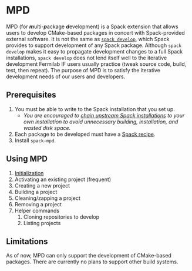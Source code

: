 # MPD

MPD (for <b><i>m</i></b>ulti-<b><i>p</i></b>ackage <b><i>d</i></b>evelopment) is a Spack extension that allows users to develop CMake-based packages in concert with Spack-provided external software.  It is not the same as [`spack develop`](https://spack.readthedocs.io/en/latest/environments.html#developing-packages-in-a-spack-environment), which Spack provides to support development of any Spack package.  Although `spack develop` makes it easy to propagate development changes to a full Spack installations, `spack develop` does not lend itself well to the iterative development Fermilab IF users usually practice (tweak source code, build, test, then repeat).  The purpose of MPD is to satisfy the iterative development needs of our users and developers.

## Prerequisites

1. You must be able to write to the Spack installation that you set up.
    - _You are encouraged to [chain upstream Spack installations](https://spack.readthedocs.io/en/latest/chain.html) to your own installation to avoid unnecessary building, installation, and wasted disk space._
2. Each package to be developed must have a [Spack recipe](https://spack.readthedocs.io/en/latest/packaging_guide.html).
3. Install `spack-mpd`.

## Using MPD

1. [Initialization](doc/Initialization.md)
2. Activating an existing project (frequent)
3. Creating a new project
4. Building a project
5. Cleaning/zapping a project
6. Removing a project
7. Helper commands
   1. Cloning repositories to develop
   2. Listing projects

## Limitations

As of now, MPD can only support the development of CMake-based packages.  There are currently no plans to support other build systems.
